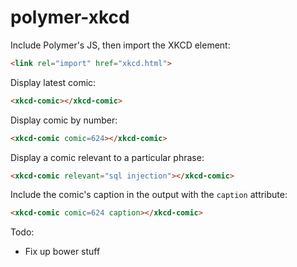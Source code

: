# polymer-xkcd

Include Polymer's JS, then import the XKCD element:

```html
<link rel="import" href="xkcd.html">
```

Display latest comic:

```html
<xkcd-comic></xkcd-comic>
```

Display comic by number:

```html
<xkcd-comic comic=624></xkcd-comic>
```

Display a comic relevant to a particular phrase:

```html
<xkcd-comic relevant="sql injection"></xkcd-comic>
```

Include the comic's caption in the output with the `caption` attribute:

```html
<xkcd-comic comic=624 caption></xkcd-comic>
```

Todo:
* Fix up bower stuff
